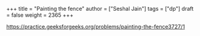 +++
title = "Painting the fence"
author = ["Seshal Jain"]
tags = ["dp"]
draft = false
weight = 2365
+++

<https://practice.geeksforgeeks.org/problems/painting-the-fence3727/1>
